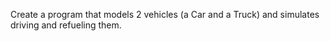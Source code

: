 Create a program that models 2 vehicles (a Car and a Truck) and simulates driving and refueling them.
